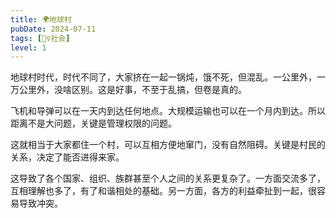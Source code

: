 ```yaml
---
title: 🌍地球村
pubDate: 2024-07-11
tags: [👯‍♀️社会]
level: 1
---
```


地球村时代，时代不同了，大家挤在一起一锅炖，饿不死，但混乱。一公里外，一万公里外，没啥区别。这是好事，不至于乱搞，但卷是真的。

飞机和导弹可以在一天内到达任何地点。大规模运输也可以在一个月内到达。所以距离不是大问题，关键是管理权限的问题。

这就相当于大家都住一个村，可以互相方便地窜门，没有自然阻碍。关键是村民的关系，决定了能否进得来家。

这导致了各个国家、组织、族群甚至个人之间的关系更复杂了。一方面交流多了，互相理解也多了，有了和谐相处的基础。另一方面，各方的利益牵扯到一起，很容易导致冲突。
